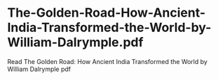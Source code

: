 # The-Golden-Road-How-Ancient-India-Transformed-the-World-by-William-Dalrymple.pdf
Read The Golden Road: How Ancient India Transformed the World by William Dalrymple pdf
